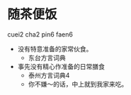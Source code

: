 # 随茶便饭
cuei2 cha2 pin6 faen6
+ 没有特意准备的家常伙食。
  * 东台方言词典
+ 事先没有精心作准备的日常膳食
  * 泰州方言词典4
  - 你不嫌～的话，中上就到我家来吃。
